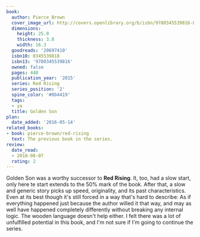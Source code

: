 ```yaml
---
book:
  author: Pierce Brown
  cover_image_url: http://covers.openlibrary.org/b/isbn/9780345539816-L.jpg
  dimensions:
    height: 25.0
    thickness: 3.8
    width: 16.3
  goodreads: '20697410'
  isbn10: 0345539818
  isbn13: '9780345539816'
  owned: false
  pages: 448
  publication_year: '2015'
  series: Red Rising
  series_position: '2'
  spine_color: '#8b4419'
  tags:
  - ya
  title: Golden Son
plan:
  date_added: '2016-05-14'
related_books:
- book: pierce-brown/red-rising
  text: The previous book in the series.
review:
  date_read:
  - 2018-08-07
  rating: 2
---
```


Golden Son was a worthy successor to **Red Rising**. It, too, had a slow start, only here te start extends to the 50%
mark of the book. After that, a slow and generic story picks up speed, originality, and its past characteristics. Even
at its best though it's still forced in a way that's hard to describe: As if everything happened just because the author
willed it that way, and may as well have happened completely differently without breaking any internal logic. The wooden
language doesn't help either. I felt there was a lot of unfulfilled potential in this book, and I'm not sure if I'm
going to continue the series.
